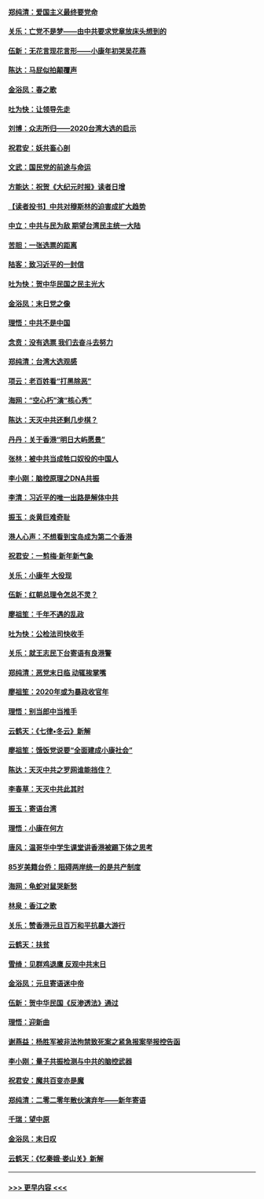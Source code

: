 #### [郑纯清：爱国主义最终要党命](../pages/nsc993/n11802197.md?t=01181944) 
#### [关乐：亡党不是梦——由中共要求党章放床头想到的](../pages/nsc993/n11802156.md?t=01181944) 
#### [伍新：无花言现花言形——小康年初哭吴花燕](../pages/nsc993/n11800044.md?t=01181944) 
#### [陈达：马屁似拍颠覆声](../pages/nsc993/n11800010.md?t=01181944) 
#### [金浴凤：春之歌](../pages/nsc993/n11797687.md?t=01181944) 
#### [吐为快：让领导先走](../pages/nsc993/n11797512.md?t=01181944) 
#### [刘博：众志所归——2020台湾大选的启示](../pages/nsc993/n11796878.md?t=01181944) 
#### [祝君安：妖共畜心剖](../pages/nsc993/n11794273.md?t=01181944) 
#### [文武：国民党的前途与命运](../pages/nsc993/n11794198.md?t=01181944) 
#### [方能达：祝贺《大纪元时报》读者日增](../pages/nsc993/n11793807.md?t=01181944) 
#### [【读者投书】中共对穆斯林的迫害成扩大趋势](../pages/nsc993/n11791371.md?t=01181944) 
#### [中立：中共与民为敌 期望台湾民主统一大陆](../pages/nsc993/n11790392.md?t=01181944) 
#### [苦胆：一张选票的距离](../pages/nsc993/n11788914.md?t=01181944) 
#### [陆客：致习近平的一封信](../pages/nsc993/n11788867.md?t=01181944) 
#### [吐为快：贺中华民国之民主光大](../pages/nsc993/n11788618.md?t=01181944) 
#### [金浴凤：末日党之像](../pages/nsc993/n11787475.md?t=01181944) 
#### [理悟：中共不是中国](../pages/nsc993/n11787463.md?t=01181944) 
#### [念贲：没有选票  我们去奋斗去努力](../pages/nsc993/n11787398.md?t=01181944) 
#### [郑纯清：台湾大选观感](../pages/nsc993/n11786210.md?t=01181944) 
#### [项云：老百姓看“打黑除恶”](../pages/nsc993/n11785398.md?t=01181944) 
#### [海网：“空心朽”演“核心秀”](../pages/nsc993/n11783874.md?t=01181944) 
#### [陈达：天灭中共还剩几步棋？](../pages/nsc993/n11783719.md?t=01181944) 
#### [丹丹：关于香港“明日大屿愿景”](../pages/nsc993/n11783273.md?t=01181944) 
#### [张林：被中共当成牲口奴役的中国人](../pages/nsc993/n11782397.md?t=01181944) 
#### [李小刚：脑控原理之DNA共振](../pages/nsc993/n11780962.md?t=01181944) 
#### [李清：习近平的唯一出路是解体中共](../pages/nsc993/n11780866.md?t=01181944) 
#### [振玉：炎黄巨难奇耻](../pages/nsc993/n11779632.md?t=01181944) 
#### [港人心声：不想看到宝岛成为第二个香港](../pages/nsc993/n11778817.md?t=01181944) 
#### [祝君安：一剪梅‧新年新气象](../pages/nsc993/n11776340.md?t=01181944) 
#### [关乐：小康年 大役现](../pages/nsc993/n11774213.md?t=01181944) 
#### [伍新：红朝总理令怎总不灵？](../pages/nsc993/n11770813.md?t=01181944) 
#### [廖祖笙：千年不遇的乱政](../pages/nsc993/n11770373.md?t=01181944) 
#### [吐为快：公检法司快收手](../pages/nsc993/n11770359.md?t=01181944) 
#### [关乐：就王志民下台寄语有良港警](../pages/nsc993/n11769903.md?t=01181944) 
#### [郑纯清：恶党末日临 动辄挨掌嘴](../pages/nsc993/n11769356.md?t=01181944) 
#### [廖祖笙：2020年或为暴政收官年](../pages/nsc993/n11768216.md?t=01181944) 
#### [理悟：别当郎中当推手](../pages/nsc993/n11768243.md?t=01181944) 
#### [云鹤天：《七律▪冬云》新解](../pages/nsc993/n11768204.md?t=01181944) 
#### [廖祖笙：饿饭党说要“全面建成小康社会”](../pages/nsc993/n11767482.md?t=01181944) 
#### [陈达：天灭中共之罗网谁能挡住？](../pages/nsc993/n11767465.md?t=01181944) 
#### [李春草：天灭中共此其时](../pages/nsc993/n11767452.md?t=01181944) 
#### [振玉：寄语台湾](../pages/nsc993/n11767432.md?t=01181944) 
#### [理悟：小康在何方](../pages/nsc993/n11767394.md?t=01181944) 
#### [唐风：温哥华中学生课堂讲香港被踢下体之思考](../pages/nsc993/n11766848.md?t=01181944) 
#### [85岁美籍台侨：阻碍两岸统一的是共产制度](../pages/nsc993/n11765043.md?t=01181944) 
#### [海网：龟蛇对鼠哭新愁](../pages/nsc993/n11764895.md?t=01181944) 
#### [林泉：香江之歌](../pages/nsc993/n11764415.md?t=01181944) 
#### [关乐：赞香港元旦百万和平抗暴大游行](../pages/nsc993/n11764382.md?t=01181944) 
#### [云鹤天：扶贫](../pages/nsc993/n11764245.md?t=01181944) 
#### [雪绮：见群鸡退鹰  反观中共末日](../pages/nsc993/n11762112.md?t=01181944) 
#### [金浴凤：元旦寄语迷中帝](../pages/nsc993/n11761788.md?t=01181944) 
#### [伍新：贺中华民国《反渗透法》通过](../pages/nsc993/n11761994.md?t=01181944) 
#### [理悟：迎新曲](../pages/nsc993/n11761152.md?t=01181944) 
#### [谢燕益：杨胜军被非法拘禁致死案之紧急报案举报控告函](../pages/nsc993/n11756134.md?t=01181944) 
#### [李小刚：量子共振检测与中共的脑控武器](../pages/nsc993/n11754518.md?t=01181944) 
#### [祝君安：魔共百变亦是魔](../pages/nsc993/n11754469.md?t=01181944) 
#### [郑纯清：二零二零年散伙演弃年——新年寄语](../pages/nsc993/n11754195.md?t=01181944) 
#### [千瑞：望中原](../pages/nsc993/n11754159.md?t=01181944) 
#### [金浴凤：末日叹](../pages/nsc993/n11752359.md?t=01181944) 
#### [云鹤天：《忆秦娥‧娄山关》新解](../pages/nsc993/n11752348.md?t=01181944) 

----
#### [ >>> 更早内容 <<< ](../indexes/nsc993-earlier.md)
